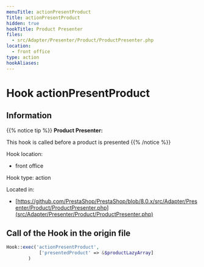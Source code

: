 ```yaml
---
menuTitle: actionPresentProduct
Title: actionPresentProduct
hidden: true
hookTitle: Product Presenter
files:
  - src/Adapter/Presenter/Product/ProductPresenter.php
location:
  - front office
type: action
hookAliases:
---
```


# Hook actionPresentProduct

## Information

{{% notice tip %}}
**Product Presenter:** 

This hook is called before a product is presented
{{% /notice %}}

Hook location:
  - front office

Hook type: action

Located in: 
  - [https://github.com/PrestaShop/PrestaShop/blob/8.0.x/src/Adapter/Presenter/Product/ProductPresenter.php](src/Adapter/Presenter/Product/ProductPresenter.php)

## Call of the Hook in the origin file

```php
Hook::exec('actionPresentProduct',
            ['presentedProduct' => &$productLazyArray]
        )
```